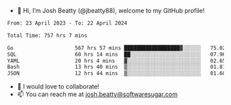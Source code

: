 - 👋 Hi, I’m Josh Beatty (@jbeatty88), welcome to my GitHub profile!

<!--START_SECTION:waka-->

```txt
From: 23 April 2023 - To: 22 April 2024

Total Time: 757 hrs 7 mins

Go                    567 hrs 57 mins ██████████████████▓░░░░░░   75.02 %
SQL                   60 hrs 14 mins  ██░░░░░░░░░░░░░░░░░░░░░░░   07.96 %
YAML                  20 hrs 4 mins   ▓░░░░░░░░░░░░░░░░░░░░░░░░   02.65 %
Bash                  13 hrs 40 mins  ▒░░░░░░░░░░░░░░░░░░░░░░░░   01.81 %
JSON                  12 hrs 44 mins  ▒░░░░░░░░░░░░░░░░░░░░░░░░   01.68 %
```

<!--END_SECTION:waka-->

- 💞️ I would love to collaborate!
- 📫 You can reach me at josh.beatty@softwaresugar.com

<!---
jbeatty88/jbeatty88 is a ✨ special ✨ repository because its `README.md` (this file) appears on your GitHub profile.
You can click the Preview link to take a look at your changes.
--->
